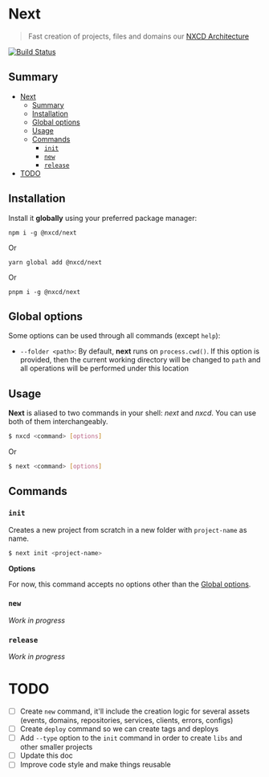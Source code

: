 # Next

> Fast creation of projects, files and domains our [NXCD Architecture](https://github.com/nxcd/developer-handbook/blob/master/Arquitetura/Arquitetura-de-C%C3%B3digo.md)

[![Build Status](https://travis-ci.org/nxcd/next.svg?branch=master)](https://travis-ci.org/nxcd/next)

## Summary

- [Next](#next)
  - [Summary](#summary)
  - [Installation](#installation)
  - [Global options](#global-options)
  - [Usage](#usage)
  - [Commands](#commands)
    - [`init`](#init)
    - [`new`](#new)
    - [`release`](#release)
- [TODO](#todo)

## Installation

Install it **globally** using your preferred package manager:

```
npm i -g @nxcd/next
```

Or

```
yarn global add @nxcd/next
```

Or

```
pnpm i -g @nxcd/next
```

## Global options

Some options can be used through all commands (except `help`):

- `--folder <path>`: By default, **next** runs on `process.cwd()`. If this option is provided, then the current working directory will be changed to `path` and all operations will be performed under this location

## Usage

**Next** is aliased to two commands in your shell: *next* and *nxcd*. You can use both of them interchangeably.

```sh
$ nxcd <command> [options]
```

Or

```sh
$ next <command> [options]
```

## Commands

### `init`

Creates a new project from scratch in a new folder with `project-name` as name.

```sh
$ next init <project-name>
```

**Options**

For now, this command accepts no options other than the [Global options](#global-options).

### `new`

*Work in progress*

### `release`

*Work in progress*

# TODO

- [ ] Create `new` command, it'll include the creation logic for several assets (events, domains, repositories, services, clients, errors, configs)
- [ ] Create `deploy` command so we can create tags and deploys
- [ ] Add `--type` option to the `init` command in order to create `libs` and other smaller projects
- [ ] Update this doc
- [ ] Improve code style and make things reusable
